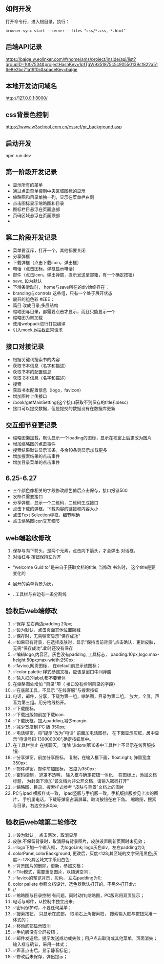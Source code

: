 ## 如何开发

打开命令行，进入根目录，执行：
```
browser-sync start --server --files "css/*.css, *.html"
```

## 后端API记录
https://baige.w.eolinker.com/#/home/ams/project/inside/api/list?groupID=1007534&projectHashKey=1p1TgW9351875c5c90550139cf822a516e8e2bc71a19f0c&spaceKey=baige

## 本地开发访问域名
http://127.0.0.1:8000/


## css背景色控制
https://www.w3school.com.cn/cssref/pr_background.asp

## 启动开发
npm run dev


## 第一阶段开发记录
- 显示所有的菜单
- 通过点击菜单控制中央区域图标的显示
- 缩略图和目录单独一列，显示在菜单栏右侧
- 点击图标显示缩略图和目录
- 图标栏目悬浮在页面底部
- 页码区域悬浮在页面顶部
- 

## 第二阶段开发记录
- 菜单要互斥，打开一个，其他都要关闭
- 分享弹框
- 下载弹框（点击下载icon，弹出框）
- 电话（点击图标，弹框显示电话）
- 邮件（点击icon，弹出弹窗，提示发送至邮箱，有一个确定按钮）
- save, 设为默认
- 下滑条滑动时，  home与save所在的div始终存在；
- branding与controls 这些组，只有一个处于展开状态
- 展开的组色彩 #EEE；
- 篇目 改成目录;多层结构
- 缩略图与目录，都需要点击才显示，而且只能显示一个
- 缩略图为懒加载
- 使用webpack进行打包编译
- 引入mock.js拦截正常请求

## 接口对接记录
- 根据关键词搜索书的内容
- 获取书本信息（名字和描述）
- 获取书本的配置信息
- 获取书本信息（名字和描述）
- 搜索
- 获取书本配置信息（logo，favicon）
- 增加图片上传接口
- /book/getMainSetting(这个接口获取不到保存的title和desc)
- 接口可以提交数据，但是提交的数据没有在数据库更新

## 交互细节变更记录
- 缩略图懒加载，默认显示一个loading的图标，显示在视窗上后更改为图片
- 增加缩略图的点击事件
- 搜索结果默认显示10条，多余10条则显示加载更多
- 增加搜索结果的点击事件
- 增加目录菜单的点击事件

## 6.25-6.27
- 三个颜色像相关的字段修改颜色值后点击保存，接口报错500
- 发邮件需要接口
- 分享弹框，显示一个二维码，二维码生成接口
- 点击下载的弹框，下载内容的链接和内容大小
- 点击Text Selection弹框，细节明确
- 点击缩略图icon交互细节

## web端验收修改
1. 保存与向下箭头，是两个元素，点击向下箭头，才会弹出 对话框，
2. 对话杠与 按钮保持左对齐
- “welcome Guid to"是来自于获取文档的title, 当修改 书名时， 这个title是要变化的
4. 展开的菜单背景为灰， 
- . 工具栏与右边有一条分割线


## 验收后web端修改
1. ✅保存 左右两边padding 20px;
2. ✅设为默认，点击页面其他位置隐藏
3. ✅保存时，无需弹窗显示"保存成功"
4. ✅如果已有背景，在选择皮肤时，显示“保持当前背景”,点击确认，更新皮肤，无需“保存成功”.此时还没有保存
5. ✅编辑logo,内容区，灰色没有padding, 工具标志， padding:10px,logo:max-height:50px;max-width:250px;
6. ✅favico,网页图标， 在default前显示该图标；
7. ✅color palette 样式参照文档，应该是窗口中间弹窗
8. ✅输入框的label,都不要粗体
9. 在缩略图处增加 "目录"项（ 接口没有控制目录的字段）
10. ✅在底部工具，不显示 "在线客服"与搜索按钮
11. 电话，邮件，分享，下载为第一组，缩略图，目录为第二组， 放大，全屏，声音为第三组。用分格线格开。
12. ✅下载图标，
13. ✅下载出版物前加下载icon.
14. ✅下载灰框，加大padding,减少margin.
15. ✅减少宽度到 PC 版 350px;
16. ✅电话弹窗，将“提示”改为"电话" 前面加电话图标， 在下面显示灰框，居中显示“电话号码:130000000",确定按钮居中。
17. 在工具栏禁止 在线聊天， 消除 该dom(第10条中工具栏上不显示在线客服按钮)
18. ✅分享弹窗，前加分享图标。 复制，在输入框下面，float:right; 弹窗宽度350px;
19. ✅邮件弹窗，邮件前加图标， 宽度为350px; 
20. ✅密码控制 ，遮罩不透明， 输入框与确定按钮一体化， 在图标上，添加文档标题， 为封面下添加“该文档为非公开文档，请输入密码打开”
21. ✅缩略图、目录、搜索样式参考 “皮肤与背景”文档上的图片
22. PC与ipad 横版样式一致， ipad竖版与手机版一致，手机版排版参见上次的图片，  手机里电话，下载等弹窗占满屏幕。取消按钮在右下角。 缩略图，搜索与目录，右边空出80px;

## 验收后web端第二轮修改
1. ✅设为默认 ，点击两次，取消显示
2. 皮肤:不保留背景时，取消原有背景图片，皮肤设置刷新页面时未见效；
3. ✅logo下加一个输入框， 为logoLink; logo灰色div，左右padding为0;
4. colorPanel,colorBackground, 更改后，灰度<128;其区域的文字采用黑色;灰度>=128;其区域文字采用白色;
5. ✅背景图片的删除，更新，参照文档；
6. ✅Tile模式，需要重复图片，以铺满空间；
7. ✅favico的预览背景，灰色， 左右padding为0;
8. color pallete 参照文档设计，选色器默认打开的。不另外打开div; 
9. //
10. ✅缩略图与目录控制 有问题。同时动作;缩略图，PC版彩用双页显示；
11. 电话与邮件，从控制中独立出来;
12. ✅密码保护时，不要任何菜单；
13. ✅搜索按钮， 只显示在底部， 取消右上角搜索框， 搜索输入框与按钮采用一体式的；
14. ✅移动底部显示取消
15. ✅手机版没有全屏按钮；
16. ✅邮件发送后，提示发送成功或失败；用户点击取消或其他菜单，页面消失；输入框与确认，采用一体式；
17. ✅声音点击后，显示静音标记；
18. ✅修改后未保存，弹出提示；


